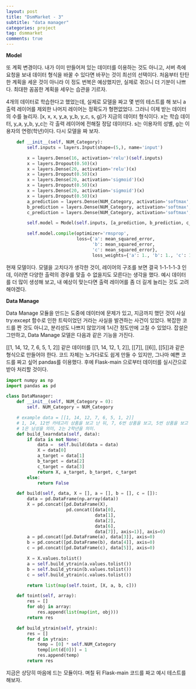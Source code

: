 ```yaml
---
layout: post
title: "DsmMarket - 3"
subtitle: "data manager"
categories: project
tag: dsmmarket
comments: true
---
```


**Model**

또 계획 변경이다. 내가 이미 만들어져 있는 데이터를 이용하는 것도 아니고, 서버 측에 요청을 보내 데이터 형식을 바꿀 수 있다면 바꾸는 것이 최선의 선택이다. 처음부터 탄탄한 계획을 세운 것이 아니라 이 정도 번복은 예상했지만, 실제로 겪으니 더 기분이 나쁘다. 최대한 꼼꼼한 계획을 세우는 습관을 기르자.

4개의 데이터로 학습한다고 했었는데, 실제로 모델을 짜고 몇 번의 테스트를 해 보니 a 출력 레이어를 제외한 나머지 레이어는 정확도가 형편없었다. 그러니 이제 받는 데이터의 수를 늘리자. [x, x, x, y_a, y_b, y_c, s, g]가 지금의 데이터 형식이다. x는 학습 데이터, y_a, y_b, y_c는 각 출력 레이어에 전해질 정답 데이터다. s는 이용자의 성별, g는 이용자의 연령(학년)이다. 다시 모델을 짜 보자.

```python
    def __init__(self, NUM_Category):
        self.inputs = layers.Input(shape=(5,), name='input')

        x = layers.Dense(16, activation='relu')(self.inputs)
        x = layers.Dropout(0.50)(x)
        x = layers.Dense(20, activation='relu')(x)
        x = layers.Dropout(0.50)(x)
        x = layers.Dense(20, activation='sigmoid')(x)
        x = layers.Dropout(0.50)(x)
        x = layers.Dense(20, activation='sigmoid')(x)
        x = layers.Dropout(0.50)(x)
        a_prediction = layers.Dense(NUM_Category, activation='softmax', name='a')(x)
        b_prediction = layers.Dense(NUM_Category, activation='softmax', name='b')(x)
        c_prediction = layers.Dense(NUM_Category, activation='softmax', name='c')(x)

        self.model = Model(self.inputs, [a_prediction, b_prediction, c_prediction])

        self.model.compile(optimizer='rmsprop',
                      	   loss={'a': mean_squared_error, 
                                 'b': mean_squared_error, 
                            	 'c': mean_squared_error},
                      	  	     loss_weights={'a': 1., 'b': 1., 'c': 1.})
```

현재 모델이다. 모델을 고치다가 생각한 것이, 레이어의 구조를 보면 결국 1-1-1-1-3 인데, 이러면 다양한 출력의 경우를 맞출 수 없을지도 모른다는 생각을 했다. 예시 데이터를 더 많이 생성해 보고, 내 예상이 맞는다면 출력 레이어를 좀 더 길게 늘리는 것도 고려해야겠다.



**Data Manage**

Data Manage 모듈을 만드는 도중에 데이터에 문제가 있고, 지금까지 했던 것이 사실 try:except 함수로 인한 트릭이었던 거라는 사실을 발견하는 사건이 있었다. 복잡한 코드를 짠 것도 아니고, 분리성도 나쁘지 않았기에 1시간 정도만에 고칠 수 있었다. 잡설은 그만하고, Data Manage 모델은 다음과 같은 기능을 가진다.

[[1, 14, 12, 7, 6, 5, 1, 2]] 같은 데이터를 [[1, 14, 12, 1, 2]], [[7]], [[6]], [[5]]과 같은 형식으로 만들어야 한다. 코드 자체는 노가다로도 쉽게 만들 수 있지만, 그나마 예쁜 코드를 짜고 싶어 pandas를 이용했다. 후에 Flask-main 으로부터 데이터를 실시간으로 받아 처리할 것이다.

```python
import numpy as np
import pandas as pd

class DataManager:
    def __init__(self, NUM_Category = 0):
        self. NUM_Category = NUM_Category

    # example data = [[1, 14, 12, 7, 6, 5, 1, 2]]
    # 1, 14, 12번 카테고리 상품을 보고 난 뒤, 7, 6번 상품을 보고, 5번 상품을 보고 있는 경우.
    # 1은 남성을 의미, 2는 2학년을 의미.
    def build_learndata(self, data):
        if data is not None:
            data =  self.build(data = data)
            X = data[0]
            a_target = data[1]
            b_target = data[2]
            c_target = data[3]
            return X, a_target, b_target, c_target
        else:
            return False

    def build(self, data, X = [], a = [], b = [], c = []):
        data = pd.DataFrame(np.array(data))
        X = pd.concat([pd.DataFrame(X),
                       pd.concat([data[0], 
                                  data[1], 
                                  data[2], 
                                  data[6], 
                                  data[7]], axis=1)], axis=0)
        a = pd.concat([pd.DataFrame(a), data[3]], axis=0)
        b = pd.concat([pd.DataFrame(b), data[4]], axis=0)
        c = pd.concat([pd.DataFrame(c), data[5]], axis=0)

        X = X.values.tolist()
        a = self.build_ytrain(a.values.tolist())
        b = self.build_ytrain(b.values.tolist())
        c = self.build_ytrain(c.values.tolist())

        return list(map(self.toint, [X, a, b, c]))

    def toint(self, array):
        res = []
        for obj in array:
            res.append(list(map(int, obj)))
        return res

    def build_ytrain(self, ytrain):
        res = []
        for d in ytrain:
            temp = [0] * self.NUM_Category
            temp[int(d[0])] = 1
            res.append(temp)
        return res
```

지금은 상당히 마음에 드는 모듈이다. 며칠 뒤 Flask-main 코드를 짜고 예시 테스트를 해보자.
